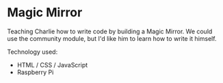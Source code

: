 # Magic Mirror

Teaching Charlie how to write code by building a Magic Mirror. We could use the community module, but I'd like him to learn how to write it himself. 

Technology used:
- HTML / CSS / JavaScript
- Raspberry Pi